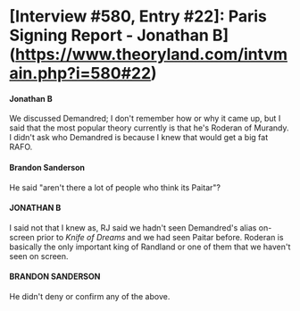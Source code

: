 # [Interview #580, Entry #22]: Paris Signing Report - Jonathan B](https://www.theoryland.com/intvmain.php?i=580#22)

#### Jonathan B

We discussed Demandred; I don't remember how or why it came up, but I said that the most popular theory currently is that he's Roderan of Murandy. I didn't ask who Demandred is because I knew that would get a big fat RAFO.

#### Brandon Sanderson

He said "aren't there a lot of people who think its Paitar"?

#### JONATHAN B

I said not that I knew as, RJ said we hadn't seen Demandred's alias on-screen prior to
*Knife of Dreams*
and we had seen Paitar before. Roderan is basically the only important king of Randland or one of them that we haven't seen on screen.

#### BRANDON SANDERSON

He didn't deny or confirm any of the above.

